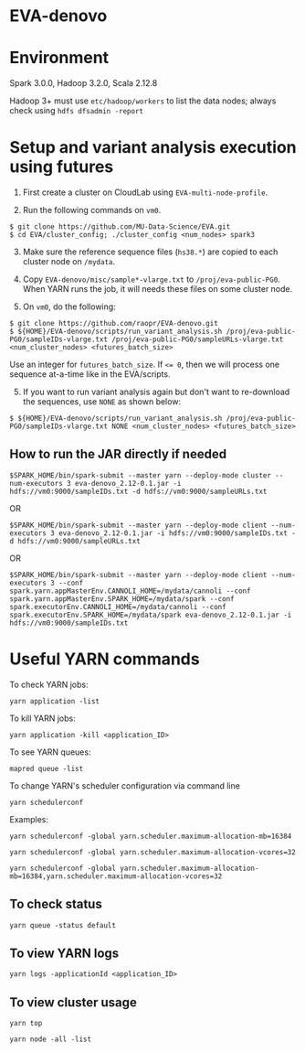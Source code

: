 # EVA-denovo

# Environment
Spark 3.0.0, Hadoop 3.2.0, Scala 2.12.8

Hadoop 3+ must use `etc/hadoop/workers` to list the data nodes; always check using `hdfs dfsadmin -report`

# Setup and variant analysis execution using futures

1. First create a cluster on CloudLab using `EVA-multi-node-profile`.

2. Run the following commands on `vm0`.

```
$ git clone https://github.com/MU-Data-Science/EVA.git
$ cd EVA/cluster_config; ./cluster_config <num_nodes> spark3
```

3. Make sure the reference sequence files (`hs38.*`) are copied to each cluster node on `/mydata`.

4. Copy `EVA-denovo/misc/sample*-vlarge.txt` to `/proj/eva-public-PG0`. When YARN runs the job, it will needs these files on some cluster node.

5. On `vm0`, do the following:

```
$ git clone https://github.com/raopr/EVA-denovo.git
$ ${HOME}/EVA-denovo/scripts/run_variant_analysis.sh /proj/eva-public-PG0/sampleIDs-vlarge.txt /proj/eva-public-PG0/sampleURLs-vlarge.txt <num_cluster_nodes> <futures_batch_size>
```

Use an integer for `futures_batch_size`. If `<= 0`, then we will process one sequence at-a-time like in the EVA/scripts.

5. If you want to run variant analysis again but don't want to re-download the sequences, use `NONE` as shown below:
```
$ ${HOME}/EVA-denovo/scripts/run_variant_analysis.sh /proj/eva-public-PG0/sampleIDs-vlarge.txt NONE <num_cluster_nodes> <futures_batch_size>
```




## How to run the JAR directly if needed

```
$SPARK_HOME/bin/spark-submit --master yarn --deploy-mode cluster --num-executors 3 eva-denovo_2.12-0.1.jar -i hdfs://vm0:9000/sampleIDs.txt -d hdfs://vm0:9000/sampleURLs.txt
```
OR
```
$SPARK_HOME/bin/spark-submit --master yarn --deploy-mode client --num-executors 3 eva-denovo_2.12-0.1.jar -i hdfs://vm0:9000/sampleIDs.txt -d hdfs://vm0:9000/sampleURLs.txt
```
OR
```
$SPARK_HOME/bin/spark-submit --master yarn --deploy-mode client --num-executors 3 --conf spark.yarn.appMasterEnv.CANNOLI_HOME=/mydata/cannoli --conf spark.yarn.appMasterEnv.SPARK_HOME=/mydata/spark --conf spark.executorEnv.CANNOLI_HOME=/mydata/cannoli --conf spark.executorEnv.SPARK_HOME=/mydata/spark eva-denovo_2.12-0.1.jar -i hdfs://vm0:9000/sampleIDs.txt
```

# Useful YARN commands

To check YARN jobs:

```
yarn application -list
```

To kill YARN jobs:

```
yarn application -kill <application_ID>
```

To see YARN queues:

```
mapred queue -list
```

To change YARN's scheduler configuration via command line

```
yarn schedulerconf
```

Examples:

```
yarn schedulerconf -global yarn.scheduler.maximum-allocation-mb=16384
```

```
yarn schedulerconf -global yarn.scheduler.maximum-allocation-vcores=32
```

```
yarn schedulerconf -global yarn.scheduler.maximum-allocation-mb=16384,yarn.scheduler.maximum-allocation-vcores=32
```

## To check status

```
yarn queue -status default
```

## To view YARN logs

```
yarn logs -applicationId <application_ID>
```

## To view cluster usage

```
yarn top
```

```
yarn node -all -list
```